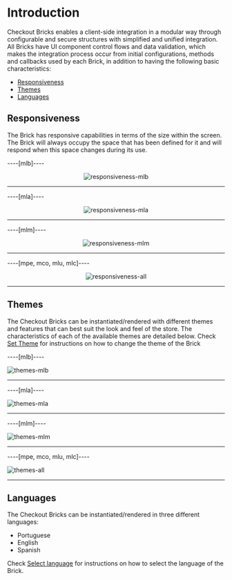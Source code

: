 # Introduction

Checkout Bricks enables a client-side integration in a modular way through configurable and secure structures with simplified and unified integration. All Bricks have UI component control flows and data validation, which makes the integration process occur from initial configurations, methods and callbacks used by each Brick, in addition to having the following basic characteristics:

* [Responsiveness](#bookmark_responsiveness)
* [Themes](#bookmark_themes)
* [Languages](#bookmark_languages)

## Responsiveness

The Brick has responsive capabilities in terms of the size within the screen. The Brick will always occupy the space that has been defined for it and will respond when this space changes during its use.

----[mlb]----
<center>

![responsiveness-mlb](checkout-bricks/responsiveness-mlb-en.gif)

</center>

------------
----[mla]---- 
<center>

![responsiveness-mla](checkout-bricks/responsiveness-mla-en.gif)

</center>

------------
----[mlm]---- 
<center>

![responsiveness-mlm](checkout-bricks/responsiveness-mlm-en.gif)

</center>

------------
----[mpe, mco, mlu, mlc]---- 
<center>

![responsiveness-all](checkout-bricks/responsiveness-all-en.gif)

</center>

------------

## Themes

The Checkout Bricks can be instantiated/rendered with different themes and features that can best suit the look and feel of the store. The characteristics of each of the available themes are detailed below. Check [Set Theme](/developers/en/docs/checkout-bricks/additional-content/set-theme) for instructions on how to change the theme of the Brick

----[mlb]----

![themes-mlb](checkout-bricks/themes-mlb-en.png)

------------
----[mla]----

![themes-mla](checkout-bricks/themes-mla-en.jpg) 

------------
----[mlm]----

![themes-mlm](checkout-bricks/themes-mlm-en.jpg) 

------------
----[mpe, mco, mlu, mlc]----

![themes-all](checkout-bricks/themes-all-en.png)

------------

## Languages

The Checkout Bricks can be instantiated/rendered in three different languages:

* Portuguese
* English 
* Spanish

Check [Select language](/developers/en/docs/checkout-bricks/additional-content/select-language) for instructions on how to select the language of the Brick. 